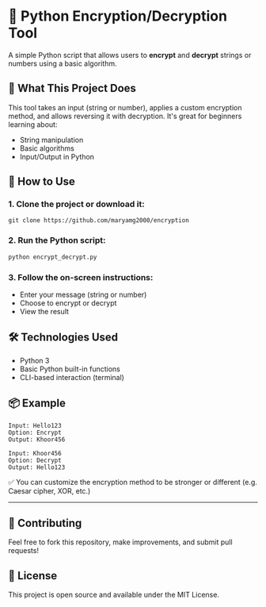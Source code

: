 # 🔐 Python Encryption/Decryption Tool

A simple Python script that allows users to **encrypt** and **decrypt** strings or numbers using a basic algorithm.

## 🧠 What This Project Does

This tool takes an input (string or number), applies a custom encryption method, and allows reversing it with decryption. It's great for beginners learning about:
- String manipulation
- Basic algorithms
- Input/Output in Python

## 🚀 How to Use

### 1. Clone the project or download it:
```
git clone https://github.com/maryamg2000/encryption
```

### 2. Run the Python script:
```bash
python encrypt_decrypt.py
```

### 3. Follow the on-screen instructions:
- Enter your message (string or number)
- Choose to encrypt or decrypt
- View the result

## 🛠️ Technologies Used

- Python 3
- Basic Python built-in functions
- CLI-based interaction (terminal)

## 📦 Example

```
Input: Hello123
Option: Encrypt
Output: Khoor456

Input: Khoor456
Option: Decrypt
Output: Hello123
```

✅ You can customize the encryption method to be stronger or different (e.g. Caesar cipher, XOR, etc.)

---

## 🤝 Contributing

Feel free to fork this repository, make improvements, and submit pull requests!

## 📄 License

This project is open source and available under the MIT License.
